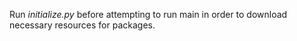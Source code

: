 Run *initialize.py* before attempting to run main in order to download necessary resources for packages.
